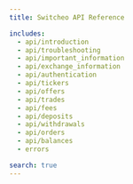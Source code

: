```yaml
---
title: Switcheo API Reference

includes:
  - api/introduction
  - api/troubleshooting
  - api/important_information
  - api/exchange_information
  - api/authentication
  - api/tickers
  - api/offers
  - api/trades
  - api/fees
  - api/deposits
  - api/withdrawals
  - api/orders
  - api/balances
  - errors

search: true
---
```

